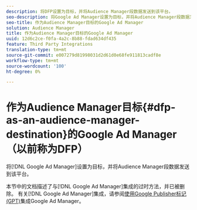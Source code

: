 ```yaml
---
description: 将DFP设置为目标，并将Audience Manager段数据发送到该平台。
seo-description: 将Google Ad Manager设置为目标，并将Audience Manager段数据发送到该平台。
seo-title: 作为Audience Manager目标的Google Ad Manager
solution: Audience Manager
title: 作为Audience Manager目标的Google Ad Manager
uuid: 12d6c2ce-f0fa-4a2c-8b88-fdad634df435
feature: Third Party Integrations
translation-type: tm+mt
source-git-commit: e007279d81998031d2d61d0e68fe911813cadf8e
workflow-type: tm+mt
source-wordcount: '100'
ht-degree: 0%

---
```



# 作为Audience Manager目标{#dfp-as-an-audience-manager-destination}的Google Ad Manager（以前称为DFP）

将[!DNL Google Ad Manager]设置为目标，并将Audience Manager段数据发送到该平台。

本节中的文档描述了与[!DNL Google Ad Manager]集成的过时方法，并已被删除。 有关[!DNL Google Ad Manager]集成，请参阅[使用Google Publisher标记(GPT)](../integration/gpt-aam-destination/gpt-aam-requirements.md)集成Google Ad Manager。
